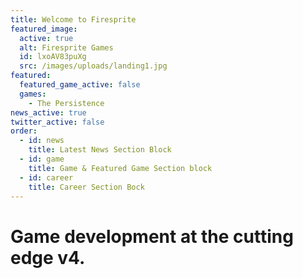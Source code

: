 ```yaml
---
title: Welcome to Firesprite
featured_image:
  active: true
  alt: Firesprite Games
  id: lxoAV83puXg
  src: /images/uploads/landing1.jpg
featured:
  featured_game_active: false
  games:
    - The Persistence
news_active: true
twitter_active: false
order:
  - id: news
    title: Latest News Section Block
  - id: game
    title: Game & Featured Game Section block
  - id: career
    title: Career Section Bock
---
```

# **Game development** at the cutting edge v4.
